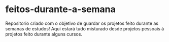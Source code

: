# feitos-durante-a-semana
Repositorio criado com o objetivo de guardar os projetos feito durante as semanas de estudos! Aqui estará tudo misturado desde projetos pessoais à projetos feito durante alguns cursos. 
